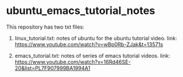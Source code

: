 # ubuntu_emacs_tutorial_notes
This repository has two txt files:

1. linux_tutorial.txt: notes of ubuntu for the ubuntu tutorial video.
link: https://www.youtube.com/watch?v=wBp0Rb-ZJak&t=13571s

2. emacs_tutorial.txt: notes of series of emacs tutorial videos.
link: https://www.youtube.com/watch?v=16Rd46SE-20&list=PL7F907999BA1994A1